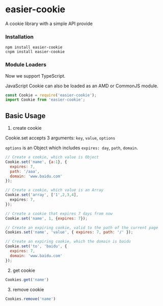 # easier-cookie

A cookie library with a simple API provide

### Installation

    npm install easier-cookie
    cnpm install easier-cookie

### Module Loaders

Now we support TypeScript.

JavaScript Cookie can also be loaded as an AMD or CommonJS module.

```javascript
const Cookie = require('easier-cookie');
import Cookie from 'easier-cookie';
```

## Basic Usage

  1. create cookie

  Cookie.set accepts 3 arguments: `key`, `value`, `options`

  `options` is an Object which includes `expires: day`, `path`, `domain`.

  ```javascript
  // Create a cookie, which value is Object
  Cookie.set('name', {a:1}, {
    expires: 7,
    path: '/aaa',
    domain: 'www.baidu.com'
  });

  // Create a cookie, which value is an Array
  Cookie.set('array', ['1',2,3,4], 
    expires: 7,
  });

  // Create a cookie that expires 7 days from now
  Cookie.set('name', 1, {expires: 7});

  // Create an expiring cookie, valid to the path of the current page
  Cookies.set('name', 'value', { expires: 7, path: '/' });

  // Create an expiring cookie, which the domain is baidu
  Cookie.set('to', 'baidu', {
    expires: 7,
    domain: 'www.baidu.com'
  });
  ```

  2. get cookie

  ```javascript
  Cookies.get('name')
  ```

  3. remove cookie

  ```javascript
  Cookies.remove('name')
  ```

